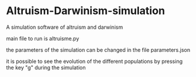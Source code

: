 # Altruism-Darwinism-simulation
A simulation software of altruism and darwinism


main file to run is altruisme.py

the parameters of the simulation can be changed in the file parameters.json

it is possible to see the evolution of the different populations by pressing the key "g" during the simulation
